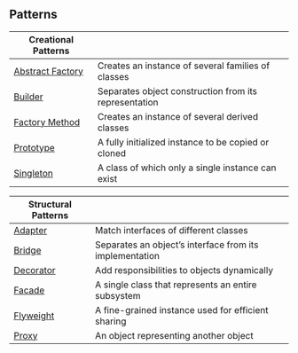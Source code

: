 ## Patterns

| Creational Patterns |  |
|--|--|
| [Abstract Factory](abstractFactory) | Creates an instance of several families of classes
| [Builder](#) | Separates object construction from its representation
| [Factory Method](#) | Creates an instance of several derived classes
| [Prototype](#) | A fully initialized instance to be copied or cloned
| [Singleton](#) | A class of which only a single instance can exist

| Structural Patterns |  |
|--|--|
| [Adapter](adapter-design-pattern) | Match interfaces of different classes
| [Bridge](bridge-design-pattern) | Separates an object’s interface from its implementation | [Composite](composite-design-pattern) | A tree structure of simple and composite objects
| [Decorator](decorator-design-pattern) | Add responsibilities to objects dynamically
| [Facade](facade-design-pattern) | A single class that represents an entire subsystem
| [Flyweight](flyweight-design-pattern) | A fine-grained instance used for efficient sharing
| [Proxy](proxy-design-pattern) | An object representing another object



